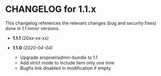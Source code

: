 CHANGELOG for 1.1.x
===================

This changelog references the relevant changes (bug and security fixes) done
in 1.1 minor versions.

* **1.1.1** _(20xx-xx-xx)_


* **1.1.0** _(2020-04-04)_
    * Upgrade aropixel/admin-bundle to 1.1
    * Add strict mode to include item only one time
    * Bugfix link disabled in modification if empty
